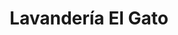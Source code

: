 ---
title: "Lavandería El Gato"
url: /zumba-zamora-chinchipe/lavanderia-el-gato/
shop: Wäscherei
---